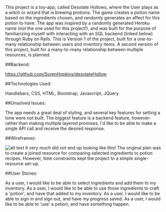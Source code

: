 
This project is a toy-app, called Desolate Hollows, where the User plays as a witch or wizard that is brewing protions. The game creates a potion name based on the ingredients chosen, and randomly generates an affect for this potion to have. The app was inspired by a randomly generated Heroku name (not the one used for this project!), and was built for the purpose of familiarizing myself with interacting with an SQL backend (linked below) through Ruby on Rails. This is Version 1 of the project, built for a one-to-many relationship between users and inventory items. A second version of this project, built for a many-to-many relationship between multiple resources, is planned. 

##Backend:

https://github.com/SorenHopkins/desolateHollow


##Technologies Used:

Handlebars, CSS, HTML, Bootstrap, Javascript, JQuery


##Unsolved Issues:

The app needs a great deal of styling, and several key features for setting a tone
were not built. The biggest feature is a backend feature, however- rather than
making multiple layered promises, I'd like to be able to make a single API call
and receive the desired response.


##Wireframes:

![alt text](https://i.imgur.com/hKSfaZ7.png)
It very much did not end up looking like this!
The original plan was to create a joined resource for comparing selected ingredients to potion recipes. However, time constraints kept the project to a simple single-resource set-up.


##User Stories:

As a user, I would like to be able to select ingredients and add them to my inventory.
As a user, I would like to be able to use those ingredients to craft a 'potion',
and have that added to my inventory.
As a user, I would like to be able to sign in and sign out, and have my progress saved.
As a user, I would like to be able to 'use' a potion, and have something happen.
